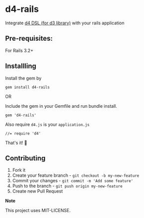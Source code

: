 d4-rails
========

Integrate [d4 DSL (for d3 library)](https://github.com/heavysixer/d4) with your rails application

## Pre-requisites:

For Rails 3.2+

## Installling

Install the gem by

    gem install d4-rails

OR

Include the gem in your Gemfile and run bundle install.

    gem 'd4-rails'

Also require `d4.js` is your `application.js`

    //= require 'd4'

That's it! :pray:

## Contributing

1. Fork it
2. Create your feature branch - `git checkout -b my-new-feature`
3. Commit your changes - `git commit -m 'Add some feature'`
4. Push to the branch - `git push origin my-new-feature`
5. Create new Pull Request

**Note**

This project uses MIT-LICENSE.
